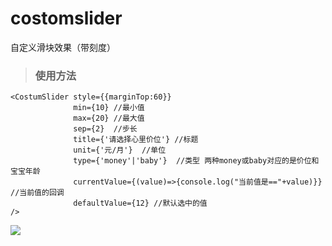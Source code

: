 # costomslider
自定义滑块效果（带刻度）

> ### 使用方法
```
<CostumSlider style={{marginTop:60}}
              min={10} //最小值
              max={20} //最大值
              sep={2}  //步长
              title={'请选择心里价位'} //标题
              unit={'元/月'}  //单位
              type={'money'|'baby'}  //类型 两种money或baby对应的是价位和宝宝年龄
              currentValue={(value)=>{console.log("当前值是=="+value)}}  //当前值的回调
              defaultValue={12} //默认选中的值
/>
```

![](https://github.com/zhang382847657/costomslider.git/costomslider/image/Screen.png)
